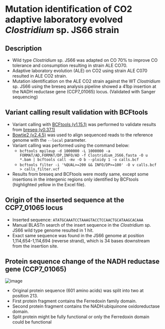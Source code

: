 # Mutation identification of CO2 adaptive laboratory evolved _Clostridium_ sp. JS66 strain

## Description

* Wild type _Clostridium_ sp. JS66 was adapted on CO 70% to improve CO tolerance and consumption resulting in strain ALE CO70.
* Adaptive laboratory evolution (ALE) on CO2 using strain ALE C070 resulted in ALE CO2 strain.
* Mutation identification on the ALE CO2 strain against the WT _Clostridium_ sp. JS66 using the breseq analysis pipeline showed a 41bp insertion at the NADH reductase gene (CCP7_01065) locus. (Validated with Sanger sequencing)

## Variant calling result validation with BCFtools

* Variant calling with [BCFtools (v1.15.1)](https://github.com/samtools/bcftools) was performed to validate results from [breseq (v0.37.1)](https://github.com/barricklab/breseq)
* [Bowtie2 (v2.4.5)](https://github.com/BenLangmead/bowtie2) was used to align sequenced reads to the reference genome with the `--local` parameter.
* Variant calling was performed using the command below:
  * `bcftools mpileup -d 1000000 -L 1000000 -a FORMAT/AD,FORMAT/DP,INFO/AD -f Clostridium_JS66.fasta -O u *.bam | bcftools call -mv -O b --ploidy 1 -o calls.bcf`
  * `bcftools filter -i '%QUAL>=200 && INFO/DP>=100' -O v calls.bcf > calls_filter.vcf`
* Results from breseq and BCFtools were mostly same, except some insertions in the intergenic regions only identified by BCFtools (highlighted yellow in the Excel file).

## Origin of the inserted sequence at the CCP7_01065 locus

* Inserted sequence: `ATATGCAAATCCTAAAGTACCTCCAACTGCATAAGCACAAA`
* Manual BLASTn search of the insert sequence in the _Clostridium_ sp. JS66 wild type genome resulted in 1 hit.
* Exact same sequence was found in the JS66 genome at position 1,114,654-1,114,694 (reverse strand), which is 34 bases downstream from the insertion site.

## Protein sequence change of the NADH reductase gene (CCP7_01065)

![image](https://user-images.githubusercontent.com/49052882/211787926-ef91540f-2935-4a2a-aa6d-485bcdb3e7ce.png)

* Original protein sequence (601 amino acids) was split into two at position 213.
* First protein fragment contains the Ferredoxin family domain.
* Second protein fragment contains the NADH:ubiquinone oxidoreductase domain.
* Split protein might be fully functional or only the Ferredoxin domain could be functional
